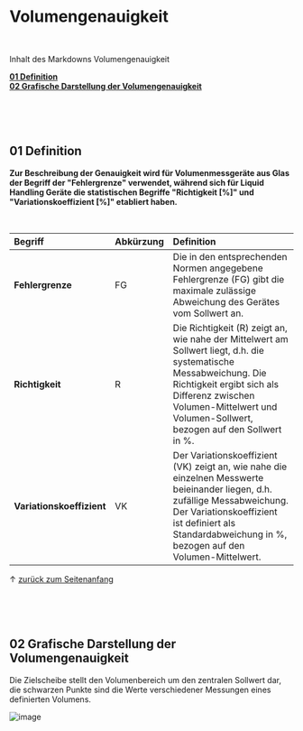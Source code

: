 

<a name="top"></a>
# Volumengenauigkeit

<br/>

Inhalt des Markdowns Volumengenauigkeit

**[01 Definition](#1)** <br/>
**[02 Grafische Darstellung der Volumengenauigkeit](#2)** <br/>

<br/>

<br/>

<br/>

<a name="1"></a>
## 01 Definition
**Zur Beschreibung der Genauigkeit wird für Volumenmessgeräte aus Glas der Begriff der "Fehlergrenze" verwendet, während sich für Liquid Handling Geräte die statistischen Begriffe "Richtigkeit [%]" und "Variationskoeffizient [%]" etabliert haben.**

<br/>

| Begriff     | Abkürzung | Definition | 
| :-------------- | :------ | :------ | 
| **Fehlergrenze** |  FG | Die in den entsprechenden Normen angegebene Fehlergrenze (FG) gibt die maximale zulässige Abweichung des Gerätes vom Sollwert an. |
| **Richtigkeit** |  R | Die Richtigkeit (R) zeigt an, wie nahe der Mittelwert am Sollwert liegt, d.h. die systematische Messabweichung. Die Richtigkeit ergibt sich als Differenz zwischen Volumen-Mittelwert und Volumen-Sollwert, bezogen auf den Sollwert in %. |
| **Variationskoeffizient** |  VK | Der Variationskoeffizient (VK) zeigt an, wie nahe die einzelnen Messwerte beieinander liegen, d.h. zufällige Messabweichung. Der Variationskoeffizient ist definiert als Standardabweichung in %, bezogen auf den Volumen-Mittelwert. |

&uarr; [zurück zum Seitenanfang](#top)

<br/>

<br/>

<br/>

<a name="2"></a>
## 02 Grafische Darstellung der Volumengenauigkeit
Die Zielscheibe stellt den Volumenbereich um den zentralen Sollwert dar, die schwarzen Punkte sind die Werte verschiedener Messungen eines definierten Volumens.

![image](https://user-images.githubusercontent.com/83710723/148731503-b23fc78d-5273-4cd6-ba87-177b79625e82.png)


<br/>

<br/>

<br/>
